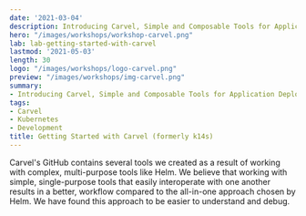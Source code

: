 ```yaml
---
date: '2021-03-04'
description: Introducing Carvel, Simple and Composable Tools for Application Deployment.
hero: "/images/workshops/workshop-carvel.png"
lab: lab-getting-started-with-carvel
lastmod: '2021-05-03'
length: 30
logo: "/images/workshops/logo-carvel.png"
preview: "/images/workshops/img-carvel.png"
summary:
- Introducing Carvel, Simple and Composable Tools for Application Deployment.
tags:
- Carvel
- Kubernetes
- Development
title: Getting Started with Carvel (formerly k14s)
---
```


Carvel's GitHub contains several tools we created as a result of working with complex, multi-purpose tools like Helm. We believe that working with simple, single-purpose tools that easily interoperate with one another results in a better, workflow compared to the all-in-one approach chosen by Helm. We have found this approach to be easier to understand and debug.
